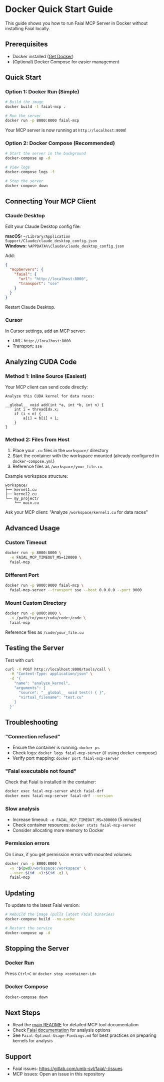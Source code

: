 # Docker Quick Start Guide

This guide shows you how to run Faial MCP Server in Docker without installing Faial locally.

## Prerequisites

- Docker installed ([Get Docker](https://docs.docker.com/get-docker/))
- (Optional) Docker Compose for easier management

## Quick Start

### Option 1: Docker Run (Simple)

```bash
# Build the image
docker build -t faial-mcp .

# Run the server
docker run -p 8000:8000 faial-mcp
```

Your MCP server is now running at `http://localhost:8000`!

### Option 2: Docker Compose (Recommended)

```bash
# Start the server in the background
docker-compose up -d

# View logs
docker-compose logs -f

# Stop the server
docker-compose down
```

## Connecting Your MCP Client

### Claude Desktop

Edit your Claude Desktop config file:

**macOS:** `~/Library/Application Support/Claude/claude_desktop_config.json`  
**Windows:** `%APPDATA%\Claude\claude_desktop_config.json`

Add:
```json
{
  "mcpServers": {
    "faial": {
      "url": "http://localhost:8000",
      "transport": "sse"
    }
  }
}
```

Restart Claude Desktop.

### Cursor

In Cursor settings, add an MCP server:
- URL: `http://localhost:8000`
- Transport: `sse`

## Analyzing CUDA Code

### Method 1: Inline Source (Easiest)

Your MCP client can send code directly:

```
Analyze this CUDA kernel for data races:

__global__ void add(int *a, int *b, int n) {
    int i = threadIdx.x;
    if (i < n) {
        a[i] = b[i] + 1;
    }
}
```

### Method 2: Files from Host

1. Place your `.cu` files in the `workspace/` directory
2. Start the container with the workspace mounted (already configured in `docker-compose.yml`)
3. Reference files as `/workspace/your_file.cu`

Example workspace structure:
```
workspace/
├── kernel1.cu
├── kernel2.cu
└── my_project/
    └── main.cu
```

Ask your MCP client: "Analyze `/workspace/kernel1.cu` for data races"

## Advanced Usage

### Custom Timeout

```bash
docker run -p 8000:8000 \
  -e FAIAL_MCP_TIMEOUT_MS=120000 \
  faial-mcp
```

### Different Port

```bash
docker run -p 9000:9000 faial-mcp \
  faial-mcp-server --transport sse --host 0.0.0.0 --port 9000
```

### Mount Custom Directory

```bash
docker run -p 8000:8000 \
  -v /path/to/your/cuda/code:/code \
  faial-mcp
```

Reference files as `/code/your_file.cu`

## Testing the Server

Test with curl:

```bash
curl -X POST http://localhost:8000/tools/call \
  -H "Content-Type: application/json" \
  -d '{
    "name": "analyze_kernel",
    "arguments": {
      "source": "__global__ void test() { }",
      "virtual_filename": "test.cu"
    }
  }'
```

## Troubleshooting

### "Connection refused"

- Ensure the container is running: `docker ps`
- Check logs: `docker logs faial-mcp-server` (if using docker-compose)
- Verify port mapping: `docker port faial-mcp-server`

### "Faial executable not found"

Check that Faial is installed in the container:
```bash
docker exec faial-mcp-server which faial-drf
docker exec faial-mcp-server faial-drf --version
```

### Slow analysis

- Increase timeout: `-e FAIAL_MCP_TIMEOUT_MS=300000` (5 minutes)
- Check container resources: `docker stats faial-mcp-server`
- Consider allocating more memory to Docker

### Permission errors

On Linux, if you get permission errors with mounted volumes:
```bash
docker run -p 8000:8000 \
  -v "$(pwd)/workspace:/workspace" \
  --user $(id -u):$(id -g) \
  faial-mcp
```

## Updating

To update to the latest Faial version:

```bash
# Rebuild the image (pulls latest Faial binaries)
docker-compose build --no-cache

# Restart the service
docker-compose up -d
```

## Stopping the Server

### Docker Run
Press `Ctrl+C` or `docker stop <container-id>`

### Docker Compose
```bash
docker-compose down
```

## Next Steps

- Read the [main README](README.md) for detailed MCP tool documentation
- Check [Faial documentation](https://gitlab.com/umb-svl/faial) for analysis options
- See `Faial-Optimal-Usage-Findings.md` for best practices on preparing kernels for analysis

## Support

- Faial issues: https://gitlab.com/umb-svl/faial/-/issues
- MCP issues: Open an issue in this repository

